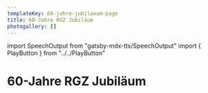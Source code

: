 ```yaml
---
templateKey: 60-jahre-jubilaeum-page
title: 60-Jahre RGZ Jubiläum
photogallery: []
---
```

import SpeechOutput from "gatsby-mdx-tts/SpeechOutput"
import { PlayButton } from "../../PlayButton"

<SpeechOutput id="projekt-60-jahre-jubilaeum" customPlayButton={PlayButton}>

# 60-Jahre RGZ Jubiläum

</SpeechOutput>
